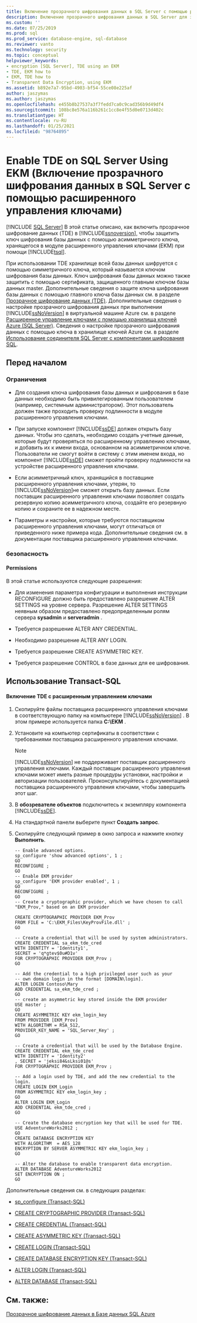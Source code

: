 ```yaml
---
title: Включение прозрачного шифрования данных в SQL Server с помощью расширенного управления ключами | Документация Майкрософт
description: Включение прозрачного шифрования данных в SQL Server для защиты ключа базы данных с использованием асимметричного ключа, хранящегося в модуле расширенного управления ключами, при помощи Transact-SQL.
ms.custom: ''
ms.date: 07/25/2019
ms.prod: sql
ms.prod_service: database-engine, sql-database
ms.reviewer: vanto
ms.technology: security
ms.topic: conceptual
helpviewer_keywords:
- encryption [SQL Server], TDE using an EKM
- TDE, EKM how to
- EKM, TDE how to
- Transparent Data Encryption, using EKM
ms.assetid: b892e7a7-95bd-4903-bf54-55ce08e225af
author: jaszymas
ms.author: jaszymas
ms.openlocfilehash: e455b8b27537a3f7fedd7ca0c9cad356b9d49df4
ms.sourcegitcommit: 108bc8e576a116b261c1cc8e4f55d0e0713d402c
ms.translationtype: HT
ms.contentlocale: ru-RU
ms.lasthandoff: 01/25/2021
ms.locfileid: "98764895"
---
```

# <a name="enable-tde-on-sql-server-using-ekm"></a>Enable TDE on SQL Server Using EKM (Включение прозрачного шифрования данных в SQL Server с помощью расширенного управления ключами)
[!INCLUDE [SQL Server](../../../includes/applies-to-version/sqlserver.md)]
  В этой статье описано, как включить прозрачное шифрование данных (TDE) в [!INCLUDE[ssnoversion](../../../includes/ssnoversion-md.md)], чтобы защитить ключ шифрования базы данных с помощью асимметричного ключа, хранящегося в модуле расширенного управления ключами (EKM) при помощи [!INCLUDE[tsql](../../../includes/tsql-md.md)].  
  
 При использовании TDE хранилище всей базы данных шифруется с помощью симметричного ключа, который называется ключом шифрования базы данных. Ключ шифрования базы данных можно также защитить с помощью сертификата, защищенного главным ключом базы данных master. Дополнительные сведения о защите ключа шифрования базы данных с помощью главного ключа базы данных см. в разделе [Прозрачное шифрование данных (TDE)](../../../relational-databases/security/encryption/transparent-data-encryption.md). Дополнительные сведения о настройке прозрачного шифрования данных при выполнении [!INCLUDE[ssNoVersion](../../../includes/ssnoversion-md.md)] в виртуальной машине Azure см. в разделе [Расширенное управление ключами с помощью хранилища ключей Azure (SQL Server)](../../../relational-databases/security/encryption/extensible-key-management-using-azure-key-vault-sql-server.md). Сведения о настройке прозрачного шифрования данных с помощью ключа в хранилище ключей Azure см. в разделе [Использование соединителя SQL Server с компонентами шифрования SQL](../../../relational-databases/security/encryption/use-sql-server-connector-with-sql-encryption-features.md). 

  
##  <a name="before-you-begin"></a><a name="BeforeYouBegin"></a> Перед началом  
  
###  <a name="limitations-and-restrictions"></a><a name="Restrictions"></a> Ограничения  
  
-   Для создания ключа шифрования базы данных и шифрования в базе данных необходимо быть привилегированным пользователем (например, системным администратором). Этот пользователь должен также проходить проверку подлинности в модуле расширенного управления ключами.  
  
-   При запуске компонент [!INCLUDE[ssDE](../../../includes/ssde-md.md)] должен открыть базу данных. Чтобы это сделать, необходимо создать учетные данные, которые будут проверяться по расширенному управлению ключами, и добавить их к имени входа, основанном на асимметричном ключе. Пользователи не смогут войти в систему с этим именем входа, но компонент [!INCLUDE[ssDE](../../../includes/ssde-md.md)] сможет пройти проверку подлинности на устройстве расширенного управления ключами.  
  
-   Если асимметричный ключ, хранящийся в поставщике расширенного управления ключами, утерян, то [!INCLUDE[ssNoVersion](../../../includes/ssnoversion-md.md)]не сможет открыть базу данных. Если поставщик расширенного управления ключами позволяет создать резервную копию асимметричного ключа, создайте его резервную копию и сохраните ее в надежном месте.  
  
-   Параметры и настройки, которые требуются поставщиком расширенного управления ключами, могут отличаться от приведенного ниже примера кода. Дополнительные сведения см. в документации поставщика расширенного управления ключами.  
  
###  <a name="security"></a><a name="Security"></a> безопасность  
  
####  <a name="permissions"></a><a name="Permissions"></a> Permissions  
 В этой статье используются следующие разрешения:  
  
-   Для изменения параметра конфигурации и выполнения инструкции RECONFIGURE должно быть предоставлено разрешение ALTER SETTINGS на уровне сервера. Разрешение ALTER SETTINGS неявным образом предоставлено предопределенным ролям сервера **sysadmin** и **serveradmin** .  
  
-   Требуется разрешение ALTER ANY CREDENTIAL.  
  
-   Необходимо разрешение ALTER ANY LOGIN.  
  
-   Требуется разрешение CREATE ASYMMETRIC KEY.  
  
-   Требуется разрешение CONTROL в базе данных для ее шифрования.  
  
##  <a name="using-transact-sql"></a><a name="TsqlProcedure"></a> Использование Transact-SQL  
  
#### <a name="to-enable-tde-using-ekm"></a>Включение TDE с расширенным управлением ключами  
  
1.  Скопируйте файлы поставщика расширенного управления ключами в соответствующую папку на компьютере [!INCLUDE[ssNoVersion](../../../includes/ssnoversion-md.md)] . В этом примере используется папка **C:\EKM** .  
  
2.  Установите на компьютер сертификаты в соответствии с требованиями поставщика расширенного управления ключами.  
  
    > [!NOTE]  
    >  [!INCLUDE[ssNoVersion](../../../includes/ssnoversion-md.md)] не поддерживает поставщик расширенного управления ключами. Каждый поставщик расширенного управления ключами может иметь разные процедуры установки, настройки и авторизации пользователей.  Проконсультируйтесь с документацией поставщика расширенного управления ключами, чтобы завершить этот шаг.  
  
3.  В **обозревателе объектов** подключитесь к экземпляру компонента [!INCLUDE[ssDE](../../../includes/ssde-md.md)].  
  
4.  На стандартной панели выберите пункт **Создать запрос**.  
  
5.  Скопируйте следующий пример в окно запроса и нажмите кнопку **Выполнить**.  
  
    ```  
    -- Enable advanced options.  
    sp_configure 'show advanced options', 1 ;  
    GO  
    RECONFIGURE ;  
    GO  
    -- Enable EKM provider  
    sp_configure 'EKM provider enabled', 1 ;  
    GO  
    RECONFIGURE ;  
    GO  
    -- Create a cryptographic provider, which we have chosen to call "EKM_Prov," based on an EKM provider  
  
    CREATE CRYPTOGRAPHIC PROVIDER EKM_Prov   
    FROM FILE = 'C:\EKM_Files\KeyProvFile.dll' ;  
    GO  
  
    -- Create a credential that will be used by system administrators.  
    CREATE CREDENTIAL sa_ekm_tde_cred   
    WITH IDENTITY = 'Identity1',   
    SECRET = 'q*gtev$0u#D1v'   
    FOR CRYPTOGRAPHIC PROVIDER EKM_Prov ;  
    GO  
  
    -- Add the credential to a high privileged user such as your   
    -- own domain login in the format [DOMAIN\login].  
    ALTER LOGIN Contoso\Mary  
    ADD CREDENTIAL sa_ekm_tde_cred ;  
    GO  
    -- create an asymmetric key stored inside the EKM provider  
    USE master ;  
    GO  
    CREATE ASYMMETRIC KEY ekm_login_key   
    FROM PROVIDER [EKM_Prov]  
    WITH ALGORITHM = RSA_512,  
    PROVIDER_KEY_NAME = 'SQL_Server_Key' ;  
    GO  
  
    -- Create a credential that will be used by the Database Engine.  
    CREATE CREDENTIAL ekm_tde_cred   
    WITH IDENTITY = 'Identity2'   
    , SECRET = 'jeksi84&sLksi01@s'   
    FOR CRYPTOGRAPHIC PROVIDER EKM_Prov ;  
  
    -- Add a login used by TDE, and add the new credential to the login.  
    CREATE LOGIN EKM_Login   
    FROM ASYMMETRIC KEY ekm_login_key ;  
    GO  
    ALTER LOGIN EKM_Login   
    ADD CREDENTIAL ekm_tde_cred ;  
    GO  
  
    -- Create the database encryption key that will be used for TDE.  
    USE AdventureWorks2012 ;  
    GO  
    CREATE DATABASE ENCRYPTION KEY  
    WITH ALGORITHM  = AES_128  
    ENCRYPTION BY SERVER ASYMMETRIC KEY ekm_login_key ;  
    GO  
  
    -- Alter the database to enable transparent data encryption.  
    ALTER DATABASE AdventureWorks2012   
    SET ENCRYPTION ON ;  
    GO  
    ```  
  
 Дополнительные сведения см. в следующих разделах:  
  
-   [sp_configure (Transact-SQL)](../../../relational-databases/system-stored-procedures/sp-configure-transact-sql.md)  
  
-   [CREATE CRYPTOGRAPHIC PROVIDER &#40;Transact-SQL&#41;](../../../t-sql/statements/create-cryptographic-provider-transact-sql.md)  
  
-   [CREATE CREDENTIAL &#40;Transact-SQL&#41;](../../../t-sql/statements/create-credential-transact-sql.md)  
  
-   [CREATE ASYMMETRIC KEY &#40;Transact-SQL&#41;](../../../t-sql/statements/create-asymmetric-key-transact-sql.md)  
  
-   [CREATE LOGIN &#40;Transact-SQL&#41;](../../../t-sql/statements/create-login-transact-sql.md)  
  
-   [CREATE DATABASE ENCRYPTION KEY (Transact-SQL)](../../../t-sql/statements/create-database-encryption-key-transact-sql.md)  
  
-   [ALTER LOGIN &#40;Transact-SQL&#41;](../../../t-sql/statements/alter-login-transact-sql.md)  
  
-   [ALTER DATABASE (Transact-SQL)](../../../t-sql/statements/alter-database-transact-sql.md)  
  
## <a name="see-also"></a>См. также:  
 [Прозрачное шифрование данных в Базе данных SQL Azure](/azure/azure-sql/database/transparent-data-encryption-tde-overview)  
  
